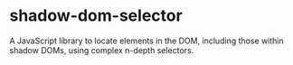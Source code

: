 # shadow-dom-selector
A JavaScript library to locate elements in the DOM, including those within shadow DOMs, using complex n-depth selectors.
